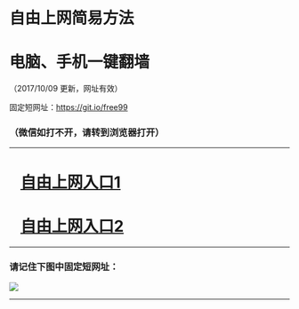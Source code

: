 ﻿# 自由上网简易方法

# 电脑、手机一键翻墙

（2017/10/09 更新，网址有效）

固定短网址：https://git.io/free99

### （微信如打不开，请转到浏览器打开）


***





# &nbsp;&nbsp; <a href="http://ft661011262.fwq-tz-1001.info/fwqtz01.html?t=100900128611 " target="_blank">自由上网入口1</a>
# &nbsp;&nbsp; <a href="http://ft1061818106.fwq-tz-1002.info/fwqtz02.html?t=10090013279 " target="_blank">自由上网入口2</a>
***

### 请记住下图中固定短网址：

<img src="https://s3-us-west-2.amazonaws.com/fwq-1001/yjfq-20170905okok.png" /> 


***

